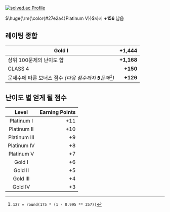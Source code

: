 [![solved.ac Profile](http://mazassumnida.wtf/api/generate_badge?boj=seyu)](https://solved.ac/seyu)

$\huge{\rm{\color{#27e2a4}Platinum V}}$까지 **+156** 남음

## 레이팅 종합

| Gold I | +1,444
| --- | --: |
| 상위 100문제의 난이도 합 | **+1,168** |
| CLASS 4 | **+150** |
| 문제수에 따른 보너스 점수 _(다음 점수까지 **5**문제[^1])_ | **+126** |

## 난이도 별 얻게 될 점수

| Level | Earning Points |
| :---: | -------------: |
| Platinum I | +11 |
| Platinum II | +10 |
| Platinum III | +9 |
| Platinum IV | +8 |
| Platinum V | +7 |
| Gold I | +6 |
| Gold II | +5 |
| Gold III | +4 |
| Gold IV | +3 |

[^1]: `127 = round(175 * (1 - 0.995 ** 257))`
